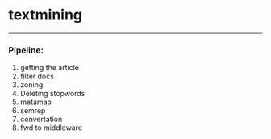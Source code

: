 # textmining
---

### Pipeline:
1. getting the article
2. filter docs
3. zoning
4. Deleting stopwords
5. metamap
6. semrep
7. convertation
8. fwd to middleware

